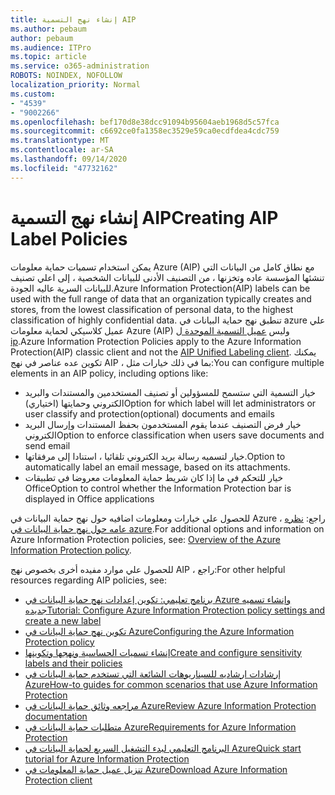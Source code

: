 ```yaml
---
title: إنشاء نهج التسمية AIP
ms.author: pebaum
author: pebaum
ms.audience: ITPro
ms.topic: article
ms.service: o365-administration
ROBOTS: NOINDEX, NOFOLLOW
localization_priority: Normal
ms.custom:
- "4539"
- "9002266"
ms.openlocfilehash: bef170d8e38dcc91094b95604aeb1968d5c57fca
ms.sourcegitcommit: c6692ce0fa1358ec3529e59ca0ecdfdea4cdc759
ms.translationtype: MT
ms.contentlocale: ar-SA
ms.lasthandoff: 09/14/2020
ms.locfileid: "47732162"
---
```

# <a name="creating-aip-label-policies"></a><span data-ttu-id="579a7-102">إنشاء نهج التسمية AIP</span><span class="sxs-lookup"><span data-stu-id="579a7-102">Creating AIP Label Policies</span></span>

<span data-ttu-id="579a7-103">يمكن استخدام تسميات حماية معلومات Azure (AIP) مع نطاق كامل من البيانات التي تنشئها المؤسسة عاده وتخزنها ، من التصنيف الأدنى للبيانات الشخصية ، إلى اعلي تصنيف للبيانات السرية عاليه الجودة.</span><span class="sxs-lookup"><span data-stu-id="579a7-103">Azure Information Protection(AIP) labels can be used with the full range of data that an organization typically creates and stores, from the lowest classification of personal data, to the highest classification of highly confidential data.</span></span> <span data-ttu-id="579a7-104">تنطبق نهج حماية البيانات في azure علي عميل كلاسيكي لحماية معلومات Azure (AIP) وليس  [عميل التسمية الموحدة ل ip](https://docs.microsoft.com/azure/information-protection/rms-client/unifiedlabelingclient-version-release-history).</span><span class="sxs-lookup"><span data-stu-id="579a7-104">Azure Information Protection Policies apply to the Azure Information Protection(AIP) classic client and not the  [AIP Unified Labeling client](https://docs.microsoft.com/azure/information-protection/rms-client/unifiedlabelingclient-version-release-history).</span></span> <span data-ttu-id="579a7-105">يمكنك تكوين عده عناصر في نهج AIP ، بما في ذلك خيارات مثل:</span><span class="sxs-lookup"><span data-stu-id="579a7-105">You can configure multiple elements in an AIP policy, including options like:</span></span>

- <span data-ttu-id="579a7-106">خيار التسمية التي ستسمح للمسؤولين أو تصنيف المستخدمين والمستندات والبريد الكتروني وحمايتها (اختياري)</span><span class="sxs-lookup"><span data-stu-id="579a7-106">Option for which label will let administrators or user classify and protection(optional) documents and emails</span></span>
- <span data-ttu-id="579a7-107">خيار فرض التصنيف عندما يقوم المستخدمون بحفظ المستندات وإرسال البريد الكتروني</span><span class="sxs-lookup"><span data-stu-id="579a7-107">Option to enforce classification when users save documents and send email</span></span>
- <span data-ttu-id="579a7-108">خيار لتسميه رسالة بريد الكتروني تلقائيا ، استنادا إلى مرفقاتها.</span><span class="sxs-lookup"><span data-stu-id="579a7-108">Option to automatically label an email message, based on its attachments.</span></span>
- <span data-ttu-id="579a7-109">خيار للتحكم في ما إذا كان شريط حماية المعلومات معروضا في تطبيقات Office</span><span class="sxs-lookup"><span data-stu-id="579a7-109">Option to control whether the Information Protection bar is displayed in Office applications</span></span>

<span data-ttu-id="579a7-110">للحصول علي خيارات ومعلومات اضافيه حول نهج حماية البيانات في Azure ، راجع: [نظره عامه حول نهج حماية البيانات في azure](https://docs.microsoft.com/azure/information-protection/overview-policy).</span><span class="sxs-lookup"><span data-stu-id="579a7-110">For additional options and information on Azure Information Protection policies, see: [Overview of the Azure Information Protection policy](https://docs.microsoft.com/azure/information-protection/overview-policy).</span></span>  

<span data-ttu-id="579a7-111">للحصول علي موارد مفيده أخرى بخصوص نهج AIP ، راجع:</span><span class="sxs-lookup"><span data-stu-id="579a7-111">For other helpful resources regarding AIP policies, see:</span></span>

- [<span data-ttu-id="579a7-112">برنامج تعليمي: تكوين إعدادات نهج حماية البيانات في Azure وإنشاء تسميه جديده</span><span class="sxs-lookup"><span data-stu-id="579a7-112">Tutorial: Configure Azure Information Protection policy settings and create a new label</span></span>](https://docs.microsoft.com/azure/information-protection/infoprotect-quick-start-tutorial)  
- [<span data-ttu-id="579a7-113">تكوين نهج حماية البيانات في Azure</span><span class="sxs-lookup"><span data-stu-id="579a7-113">Configuring the Azure Information Protection policy</span></span>](https://docs.microsoft.com/azure/information-protection/configure-policy)  
- [<span data-ttu-id="579a7-114">إنشاء تسميات الحساسية ونهجها وتكوينها</span><span class="sxs-lookup"><span data-stu-id="579a7-114">Create and configure sensitivity labels and their policies</span></span>](https://docs.microsoft.com/microsoft-365/compliance/create-sensitivity-labels)  
- [<span data-ttu-id="579a7-115">إرشادات ارشاديه للسيناريوهات الشائعة التي تستخدم حماية البيانات في Azure</span><span class="sxs-lookup"><span data-stu-id="579a7-115">How-to guides for common scenarios that use Azure Information Protection</span></span>](https://docs.microsoft.com/azure/information-protection/how-to-guides)  
- [<span data-ttu-id="579a7-116">مراجعه وثائق حماية البيانات في Azure</span><span class="sxs-lookup"><span data-stu-id="579a7-116">Review Azure Information Protection documentation</span></span>](https://docs.microsoft.com/azure/information-protection/what-is-information-protection)  
- [<span data-ttu-id="579a7-117">متطلبات حماية البيانات في Azure</span><span class="sxs-lookup"><span data-stu-id="579a7-117">Requirements for Azure Information Protection</span></span>](https://docs.microsoft.com/azure/information-protection/get-started/requirements)  
- [<span data-ttu-id="579a7-118">البرنامج التعليمي لبدء التشغيل السريع لحماية البيانات في Azure</span><span class="sxs-lookup"><span data-stu-id="579a7-118">Quick start tutorial for Azure Information Protection</span></span>](https://docs.microsoft.com/azure/information-protection/get-started/infoprotect-quick-start-tutorial)  
- [<span data-ttu-id="579a7-119">تنزيل عميل حماية المعلومات في Azure</span><span class="sxs-lookup"><span data-stu-id="579a7-119">Download Azure Information Protection client</span></span>](https://www.microsoft.com/download/details.aspx?id=53018)